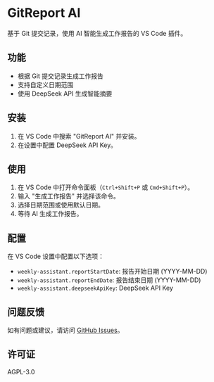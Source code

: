 # GitReport AI

基于 Git 提交记录，使用 AI 智能生成工作报告的 VS Code 插件。

## 功能

- 根据 Git 提交记录生成工作报告
- 支持自定义日期范围
- 使用 DeepSeek API 生成智能摘要

## 安装

1. 在 VS Code 中搜索 "GitReport AI" 并安装。
2. 在设置中配置 DeepSeek API Key。

## 使用

1. 在 VS Code 中打开命令面板（`Ctrl+Shift+P` 或 `Cmd+Shift+P`）。
2. 输入 "生成工作报告" 并选择该命令。
3. 选择日期范围或使用默认日期。
4. 等待 AI 生成工作报告。

## 配置

在 VS Code 设置中配置以下选项：

- `weekly-assistant.reportStartDate`: 报告开始日期 (YYYY-MM-DD)
- `weekly-assistant.reportEndDate`: 报告结束日期 (YYYY-MM-DD)
- `weekly-assistant.deepseekApiKey`: DeepSeek API Key

## 问题反馈

如有问题或建议，请访问 [GitHub Issues](https://github.com/TienKunWoo/GitReport-AI/issues)。

## 许可证

AGPL-3.0 